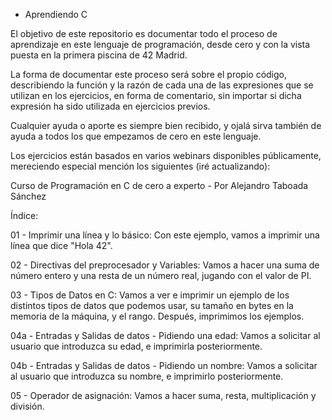 - Aprendiendo C

El objetivo de este repositorio es documentar todo el proceso de aprendizaje en este lenguaje de programación, desde cero y con la vista puesta en la primera piscina de 42 Madrid.

La forma de documentar este proceso será sobre el propio código, describiendo la función y la razón de cada una de las expresiones que se utilizan en los ejercicios, en forma de comentario, sin importar si dicha expresión ha sido utilizada en ejercicios previos.

Cualquier ayuda o aporte es siempre bien recibido, y ojalá sirva también de ayuda a todos los que empezamos de cero en este lenguaje.

Los ejercicios están basados en varios webinars disponibles públicamente, mereciendo especial mención los siguientes (iré actualizando):

   Curso de Programación en C de cero a experto - Por Alejandro Taboada Sánchez


Índice:

01 - Imprimir una línea y lo básico: 
Con este ejemplo, vamos a imprimir una línea que dice "Hola 42".

02 - Directivas del preprocesador y Variables: Vamos a hacer una suma de número entero y una resta de un número real, jugando con el valor de PI.

03 - Tipos de Datos en C: Vamos a ver e imprimir un ejemplo de los distintos tipos de datos que podemos usar, su tamaño en bytes en la memoria de la máquina, y el rango. Después, imprimimos los ejemplos.

04a - Entradas y Salidas de datos - Pidiendo una edad: Vamos a solicitar al usuario que introduzca su edad, e imprimirla posteriormente.

04b - Entradas y Salidas de datos - Pidiendo un nombre: Vamos a solicitar al usuario que introduzca su nombre, e imprimirlo posteriormente.

05 - Operador de asignación: Vamos a hacer suma, resta, multiplicación y división.
